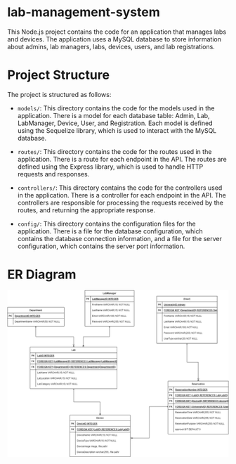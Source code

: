 # lab-management-system

This Node.js project contains the code for an application that manages labs and devices. The application uses a MySQL database to store information about admins, lab managers, labs, devices, users, and lab registrations.

# Project Structure

The project is structured as follows:

- `models/`: This directory contains the code for the models used in the application. There is a model for each database table: Admin, Lab, LabManager, Device, User, and Registration. Each model is defined using the Sequelize library, which is used to interact with the MySQL database.

- `routes/`: This directory contains the code for the routes used in the application. There is a route for each endpoint in the API. The routes are defined using the Express library, which is used to handle HTTP requests and responses.

* `controllers/`: This directory contains the code for the controllers used in the application. There is a controller for each endpoint in the API. The controllers are responsible for processing the requests received by the routes, and returning the appropriate response.

* `config/`: This directory contains the configuration files for the application. There is a file for the database configuration, which contains the database connection information, and a file for the server configuration, which contains the server port information.

# ER Diagram

![ER Diagram](LMS.drawio.png)
